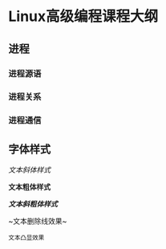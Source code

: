 # Linux高级编程课程大纲

## 进程

### 进程源语

### 进程关系

### 进程通信

## 字体样式

*文本斜体样式*

**文本粗体样式**

***文本斜粗体样式***

~文本删除线效果~

`文本凸显效果`
